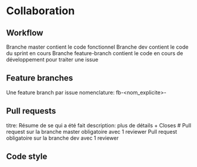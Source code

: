 # Collaboration

## Workflow
Branche master contient le code fonctionnel
Branche dev contient le code du sprint en cours
Branche feature-branch contient le code en cours de développement pour traiter une issue

## Feature branches
Une feature branch par issue
nomenclature: fb-<nom_explicite>-<idIssue>

## Pull requests
titre: Résume de se qui a été fait
description: plus de détails + Closes #<id>
Pull request sur la branche master obligatoire avec 1 reviewer
Pull request obligatoire sur la branche dev avec 1 reviewer

## Code style
